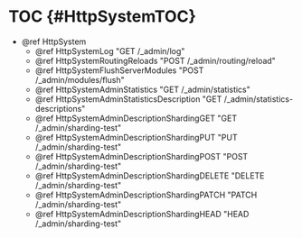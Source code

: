 TOC {#HttpSystemTOC}
====================

- @ref HttpSystem
  - @ref HttpSystemLog "GET /_admin/log"
  - @ref HttpSystemRoutingReloads "POST /_admin/routing/reload"
  - @ref HttpSystemFlushServerModules "POST /_admin/modules/flush"
  - @ref HttpSystemAdminStatistics "GET /_admin/statistics"
  - @ref HttpSystemAdminStatisticsDescription "GET /_admin/statistics-descriptions"
  - @ref HttpSystemAdminDescriptionShardingGET "GET /_admin/sharding-test"
  - @ref HttpSystemAdminDescriptionShardingPUT "PUT /_admin/sharding-test"
  - @ref HttpSystemAdminDescriptionShardingPOST "POST /_admin/sharding-test"
  - @ref HttpSystemAdminDescriptionShardingDELETE "DELETE /_admin/sharding-test"
  - @ref HttpSystemAdminDescriptionShardingPATCH "PATCH /_admin/sharding-test"
  - @ref HttpSystemAdminDescriptionShardingHEAD "HEAD /_admin/sharding-test"
